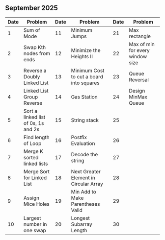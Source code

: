 ## September 2025

| Date | Problem                             | Date | Problem                                  | Date | Problem                          |
| ---- | ----------------------------------- | ---- | ---------------------------------------- | ---- | -------------------------------- |
| 1    | Sum of Mode                         | 11   | Minimum Jumps                            | 21   | Max rectangle                    |
| 2    | Swap Kth nodes from ends            | 12   | Minimize the Heights II                  | 22   | Max of min for every window size |
| 3    | Reverse a Doubly Linked List        | 13   | Minimum Cost to cut a board into squares | 23   | Queue Reversal                   |
| 4    | Linked List Group Reverse           | 14   | Gas Station                              | 24   | Design MinMax Queue              |
| 5    | Sort a linked list of 0s, 1s and 2s | 15   | String stack                             | 25   |                                  |
| 6    | Find length of Loop                 | 16   | Postfix Evaluation                       | 26   |                                  |
| 7    | Merge K sorted linked lists         | 17   | Decode the string                        | 27   |                                  |
| 8    | Merge Sort for Linked List          | 18   | Next Greater Element in Circular Array   | 28   |                                  |
| 9    | Assign Mice Holes                   | 19   | Min Add to Make Parentheses Valid        | 29   |                                  |
| 10   | Largest number in one swap          | 20   | Longest Subarray Length                  | 30   |                                  |
